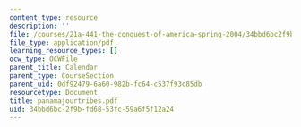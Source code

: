 ```yaml
---
content_type: resource
description: ''
file: /courses/21a-441-the-conquest-of-america-spring-2004/34bbd6bc2f9bfd6853fc59a6f5f12a24_panamajourtribes.pdf
file_type: application/pdf
learning_resource_types: []
ocw_type: OCWFile
parent_title: Calendar
parent_type: CourseSection
parent_uid: 0df92479-6a60-982b-fc64-c537f93c85db
resourcetype: Document
title: panamajourtribes.pdf
uid: 34bbd6bc-2f9b-fd68-53fc-59a6f5f12a24
---
```


